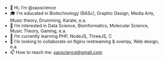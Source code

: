 - 👋 Hi, I’m @xaoscience
- 🎓 I'm educated in Biotechnology (BASc), Graphic Design, Media Arts, Music theory, Drumming, Karate, e.a.
- 👀 I’m interested in Data Science, Bioinformatics, Molecular Science, Music Theory, Gaming, e.a.
- 🌱 I’m currently learning PHP, NodeJS, ThreeJS, C
- 💞️ I’m looking to collaborate on Nginx restreaming & overlay, Web design, e.a.
- 📫 How to reach me: xaoscience@gmail.com

<!---
xaoscience/xaoscience is a ✨ special ✨ repository because its `README.md` (this file) appears on your GitHub profile.
You can click the Preview link to take a look at your changes.
--->
